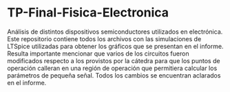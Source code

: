 # TP-Final-Fisica-Electronica

Análisis de distintos dispositivos semiconductores utilizados en electrónica. Este repositorio contiene todos los archivos con las simulaciones de LTSpice utilizadas para obtener los gráficos que se presentan en el informe. Resulta importante mencionar que varios de los circuitos fueron modificados respecto a los provistos por la cátedra para que los puntos de operación calleran en una región de operación que permitiera calcular los parámetros de pequeña señal. Todos los cambios se encuentran aclarados en el informe.
